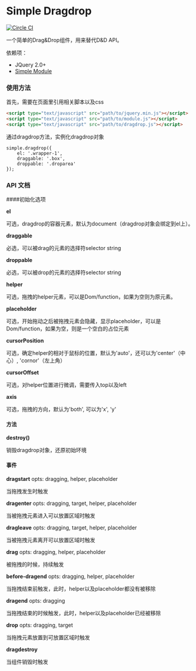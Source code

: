 # Simple Dragdrop

[![Circle CI](https://circleci.com/gh/mycolorway/simple-dragdrop.png?circle-token=50aa380e1abbcf15893bc081707d04f62e4a93f8)](https://circleci.com/gh/mycolorway/simple-dragdrop)

一个简单的Drag&Drop组件，用来替代D&D API。

依赖项：

- JQuery 2.0+
- [Simple Module](https://github.com/mycolorway/simple-module)

### 使用方法
首先，需要在页面里引用相关脚本以及css

```html
<script type="text/javascript" src="path/to/jquery.min.js"></script>
<script type="text/javascript" src="path/to/module.js"></script>
<script type="text/javascript" src="path/to/dragdrop.js"></script>

```

通过dragdrop方法，实例化dragdrop对象

```
simple.dragdrop({
    el: '.wrapper-1',
    draggable: '.box',
    droppable: '.droparea'
});

```

### API 文档

####初始化选项

__el__

可选，dragdrop的容器元素，默认为document（dragdrop对象会绑定到el上）。

__draggable__

必选，可以被drag的元素的选择符selector string

__droppable__

必选，可以被drop的元素的选择符selector string

__helper__

可选，拖拽的helper元素，可以是Dom/function，如果为空则为原元素。

__placeholder__

可选，开始拖动之后被拖拽元素会隐藏，显示placeholder，可以是Dom/function，如果为空，则是一个空白的占位元素

__cursorPosition__

可选，确定helper的相对于鼠标的位置，默认为'auto'，还可以为'center'（中心）, 'cornor'（左上角）

__cursorOffset__

可选，对helper位置进行微调，需要传入top以及left

__axis__

可选，拖拽的方向，默认为'both', 可以为'x', 'y'

#### 方法

__destroy()__

销毁dragdrop对象，还原初始环境

#### 事件

__dragstart__ opts: dragging, helper, placeholder

当拖拽发生时触发

__dragenter__ opts: dragging, target, helper, placeholder

当被拖拽元素进入可以放置区域时触发

__dragleave__ opts: dragging, target, helper, placeholder

当被拖拽元素离开可以放置区域时触发

__drag__ opts: dragging, helper, placeholder

被拖拽的时候，持续触发

__before-dragend__ opts: dragging, helper, placeholder

当拖拽结束前触发，此时，helper以及placeholder都没有被移除

__dragend__ opts: dragging

当拖拽结束的时候触发，此时，helper以及placeholder已经被移除

__drop__ opts: dragging, target

当拖拽元素放置到可放置区域时触发

__dragdestroy__ 

当组件销毁时触发